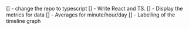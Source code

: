 [] - change the repo to typescript
[] - Write React and TS.
[] -  Display the metrics for data
[] - Averages for minute/hour/day
[] - Labelling of the timeline graph